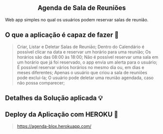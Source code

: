 <h2 align="center"> Agenda de Sala de Reuniões </h2>
<p align="justify"> Web app simples no qual os usuários podem reservar salas de reunião. </p>

## O que a aplicação é capaz de fazer :checkered_flag:
> Criar, Listar e Deletar Salas de Reuniāo;
> Dentro do Calendário é possível clicar na data e reservar um horário para uma reunião;
> Os horários são das 08:00 às 18:00;
> Nāo é possível reservar uma sala em um horário que já foi reservado, o app envia um alerta para o usuário;
> É possível reservar vários horários no mesmo dia ou, em dias e meses diferentes;
> Apenas o usuário que criou a sala de reuniões pode exclui-la;
> O usuário pode deletar uma reunião agendada, caso não possa comparecer;


## Detalhes da Solução aplicada :bulb:


## Deploy da Aplicação com HEROKU :dash:

> https://agenda-blox.herokuapp.com/

